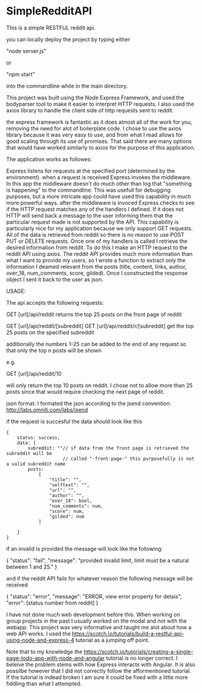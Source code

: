 # SimpleRedditAPI
This is a simple RESTFUL reddit api.

you can locally deploy the project by typing either

"node server.js"
 
 or

"npm start"

into the commandline while in the main directory.

This project was built using the Node Express Framework, and used the bodyparser tool
to make it easier to interpret HTTP requests. I also used the axios library to handle
the client side of http requests sent to reddit.

the express framework is fantastic as it does almost all of the work for you, removing
the need for alot of boilerplate code. I chose to use the axios library because it was
very easy to use, and from what I read allows for good scaling through its use of promises.
That said there are many options that would have worked similarly to axios for the purpose
of this application.

The application works as followes:

Express listens for requests at the specified port (determined by the environment). when
a request is received Express invokes the middleware. In this app the middleware doesn't
do much other than log that "something is happening" to the commandline. This was usefull
for debugging purposes, but a more intricate app could have used this capability in much
more powerful ways. after the middleware is invoced Express checks to see if the HTTP
request matches any of the handlers I defined. If it does not HTTP will send back a
message to the user informing them that the particular request made is not supported
by the API. This capability is particularly nice for my application because we only
support GET requests. All of the data is retrieved from reddit so there is no reason
to use POST PUT or DELETE requests. Once one of my handlers is called I retrieve the
desired information from reddit. To do this I make an HTTP request to the reddit API
using axios. The reddit API provides much more information than what I want to provide my
users, so I wrote a function to extract only the information I deamed relevant from the posts
(title, content, links, author, over_18, num_comments, score, gilded). Once I constructed the
response object I sent it back to the user as json.

USAGE:

The api accepts the following requests:

GET [url]/api/reddit
returns the top 25 posts on the front page of reddit

GET [url]/api/reddit/[subreddit]
GET [url]/api/reddit/r/[subreddit]
get the top 25 posts on the specified subreddit

additionally the numbers 1-25 can be added to the
end of any request so that only the top n posts will
be shown

e.g.

GET [url]/api/reddit/10

will only return the top 10 posts on reddit.
I chose not to allow more than 25 posts since that 
would require checking the next page of reddit.

json format:
I formated the json according to the jsend convention:
http://labs.omniti.com/labs/jsend

if the request is succesful the data should look like this

```
{
    status: success,
    data: {
        subreddit: ""// if data from the front page is retrieved the subreddit will be 
                     // called "-front-page-" this purposefully is not a valid subreddit name
        posts:
            [
                "title": "",
                "selftext": "",
                "url": "",
                "author": "",
                "over_18": bool,
                "num_comments": num,
                "score": num,
                "gilded": num
            ]
        
    }
}
```

if an invalid is provided the message will look like the following:

{
    "status": "fail",
    "message": "provided invalid limit, limit must be a natural between 1 and 25."
}

and if the reddit API fails for whatever reason the following message will be received

{
    "status": "error",
    "message": "ERROR, view error property for detais",
    "error": [status number from reddit]
}

I have not done much web development before this. When working on group projects
in the past I usually worked on the modal and not with the webapp. This project was
very informative and taught me alot about how a web API works. I used the https://scotch.io/tutorials/build-a-restful-api-using-node-and-express-4 tutorial
as a jumping off point.

Note that to my knowledge the
https://scotch.io/tutorials/creating-a-single-page-todo-app-with-node-and-angular
tutorial is no longer correct. I beleive the problem stems with how Express 
interacts with Angular. It is also possilbe however that I did not correctly follow
the afformentioned tutorial. If the tutorial is indead broken I am sure it could
be fixed with a little more fiddling than what I attempted.